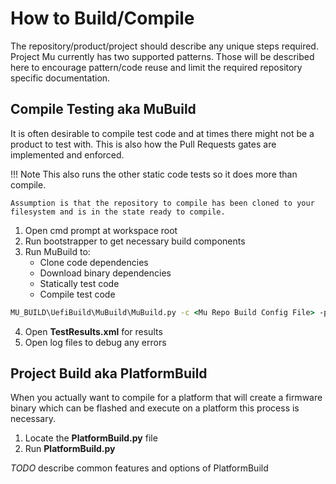 # How to Build/Compile

The repository/product/project should describe any unique steps required.  Project Mu currently has two supported patterns.  Those will be described here to encourage pattern/code reuse and limit the required repository specific documentation.  

## Compile Testing aka __MuBuild__

It is often desirable to compile test code and at times there might not be a product to test with.  This is also how the Pull Requests gates are implemented and enforced.

!!! Note
    This also runs the other static code tests so it does more than compile.  

    Assumption is that the repository to compile has been cloned to your filesystem and is in the state ready to compile. 

1. Open cmd prompt at workspace root
2. Run bootstrapper to get necessary build components
3. Run MuBuild to:
    * Clone code dependencies
    * Download binary dependencies
    * Statically test code
    * Compile test code
```cmd
MU_BUILD\UefiBuild\MuBuild\MuBuild.py -c <Mu Repo Build Config File> -p <1st Mu Pkg Build Config File> <2nd Mu Pkg Build Config File...>
```
4. Open __TestResults.xml__ for results 
5. Open log files to debug any errors


## Project Build aka __PlatformBuild__

When you actually want to compile for a platform that will create a firmware binary which can be flashed and execute on a platform this process is necessary.  

1. Locate the __PlatformBuild.py__ file
2. Run __PlatformBuild.py__

_TODO_ describe common features and options of PlatformBuild

